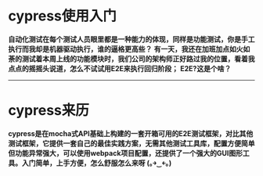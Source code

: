 # cypress使用入门

**自动化测试在每个测试人员眼里都是一种能力的体现，同样是功能测试，你是手工执行而我却是机器驱动执行，谁的逼格更高些？**
**有一天，我还在加班加点如火如荼的测试着本周上线的功能模块时，我们公司的架构师正好路过我的位置，看着我点点的摇摇头说道，怎么不试试用E2E来执行回归阶段；**
**E2E?这是个啥？**

---

# cypress来历
**cypress是在mocha式API基础上构建的一套开箱可用的E2E测试框架，对比其他测试框架，它提供一套自己的最佳实践方案，无需其他测试工具库，配置方便简单但功能异常强大，可以使用webpack项目配置，还提供了一个强大的GUI图形工具。入门简单，上手方便，怎么舒服怎么来呀 (｡￫‿￩｡)**